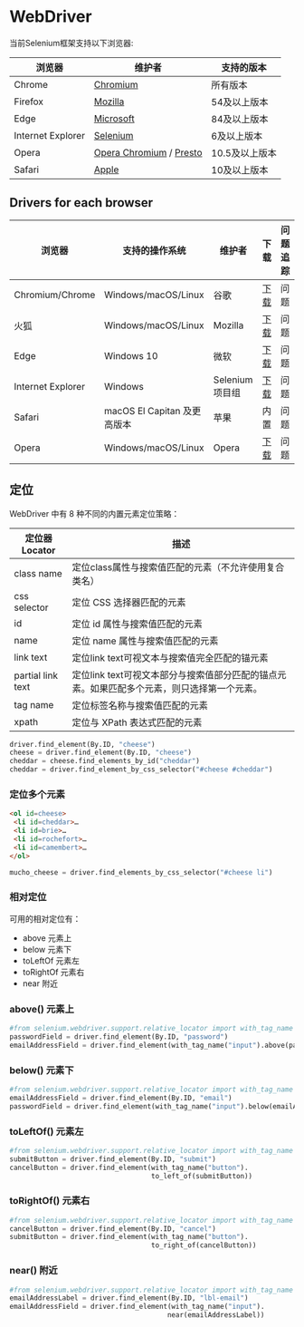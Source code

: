 # WebDriver












当前Selenium框架支持以下浏览器:

| 浏览器            | 维护者                  | 支持的版本     |
| ----------------- | ----------------------- | -------------- |
| Chrome            | [Chromium]()                | 所有版本       |
| Firefox           | [Mozilla]()                 | 54及以上版本   |
| Edge              | [Microsoft]()               | 84及以上版本   |
| Internet Explorer | [Selenium]()                | 6及以上版本    |
| Opera             | [Opera Chromium]() / [Presto]() | 10.5及以上版本 |
| Safari            | [Apple]()                   | 10及以上版本   |


## Drivers for each browser

| 浏览器            | 支持的操作系统              | 维护者          | 下载                                                                          | 问题追踪 |
| ----------------- | --------------------------- | --------------- | ----------------------------------------------------------------------------- | -------- |
| Chromium/Chrome   | Windows/macOS/Linux         | 谷歌            | [下载](https://chromedriver.storage.googleapis.com/index.html)                | 问题     |
| 火狐              | Windows/macOS/Linux         | Mozilla         | [下载](https://github.com/mozilla/geckodriver/releases)                       | 问题     |
| Edge              | Windows 10                  | 微软            | [下载](https://developer.microsoft.com/en-us/microsoft-edge/tools/webdriver/) | 问题     |
| Internet Explorer | Windows                     | Selenium 项目组 | [下载](https://selenium-release.storage.googleapis.com/index.html)            | 问题     |
| Safari            | macOS El Capitan 及更高版本 | 苹果            | 内置                                                                          | 问题     |
| Opera             | Windows/macOS/Linux         | Opera           | [下载](https://github.com/operasoftware/operachromiumdriver/releases)         | 问题     |







## 定位


WebDriver 中有 8 种不同的内置元素定位策略：

| 定位器 Locator    | 描述                                                                                        |
| ----------------- | ------------------------------------------------------------------------------------------- |
| class name        | 定位class属性与搜索值匹配的元素（不允许使用复合类名）                                       |
| css selector      | 定位 CSS 选择器匹配的元素                                                                   |
| id                | 定位 id 属性与搜索值匹配的元素                                                              |
| name              | 定位 name 属性与搜索值匹配的元素                                                            |
| link text         | 定位link text可视文本与搜索值完全匹配的锚元素                                               |
| partial link text | 定位link text可视文本部分与搜索值部分匹配的锚点元素。如果匹配多个元素，则只选择第一个元素。 |
| tag name          | 定位标签名称与搜索值匹配的元素                                                              |
| xpath             | 定位与 XPath 表达式匹配的元素                                                               |

```py
driver.find_element(By.ID, "cheese")
cheese = driver.find_element(By.ID, "cheese")
cheddar = cheese.find_elements_by_id("cheddar")
cheddar = driver.find_element_by_css_selector("#cheese #cheddar")
```

### 定位多个元素
```html
<ol id=cheese>
 <li id=cheddar>…
 <li id=brie>…
 <li id=rochefort>…
 <li id=camembert>…
</ol>
```
```py
mucho_cheese = driver.find_elements_by_css_selector("#cheese li")
```

### 相对定位

可用的相对定位有：
* above 元素上
* below 元素下
* toLeftOf 元素左
* toRightOf 元素右
* near 附近

### above() 元素上

```py
#from selenium.webdriver.support.relative_locator import with_tag_name
passwordField = driver.find_element(By.ID, "password")
emailAddressField = driver.find_element(with_tag_name("input").above(passwordField))
```

### below() 元素下
```py
#from selenium.webdriver.support.relative_locator import with_tag_name
emailAddressField = driver.find_element(By.ID, "email")
passwordField = driver.find_element(with_tag_name("input").below(emailAddressField))
```

### toLeftOf() 元素左

```py
#from selenium.webdriver.support.relative_locator import with_tag_name
submitButton = driver.find_element(By.ID, "submit")
cancelButton = driver.find_element(with_tag_name("button").
                                   to_left_of(submitButton))
```

### toRightOf() 元素右

```py
#from selenium.webdriver.support.relative_locator import with_tag_name
cancelButton = driver.find_element(By.ID, "cancel")
submitButton = driver.find_element(with_tag_name("button").
                                   to_right_of(cancelButton))
```

### near() 附近
```py
#from selenium.webdriver.support.relative_locator import with_tag_name
emailAddressLabel = driver.find_element(By.ID, "lbl-email")
emailAddressField = driver.find_element(with_tag_name("input").
                                       near(emailAddressLabel))
```

